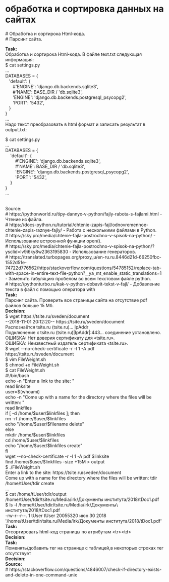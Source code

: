 # обработка и сортировка данных на сайтах

<p># Обработка и сортирока Html-кода.<br>
# Парсинг сайта.</p>
<p><strong>Task:</strong><br>
Обработка и сортирока Html-кода. В файле text.txt следующая информация:
<br>$ cat settings.py<br>...<br>DATABASES = {<br>&nbsp;&nbsp;&nbsp;'default': {<br>&nbsp;&nbsp;&nbsp;&nbsp;&nbsp;&nbsp;#'ENGINE': 'django.db.backends.sqlite3',<br>&nbsp;&nbsp;&nbsp;&nbsp;&nbsp;&nbsp;#'NAME': BASE_DIR / 'db.sqlite3',<br>&nbsp;&nbsp;&nbsp;&nbsp;&nbsp;&nbsp;'ENGINE': 'django.db.backends.postgresql_psycopg2',<br>&nbsp;&nbsp;&nbsp;&nbsp;&nbsp;&nbsp;'PORT': '5432',<br>&nbsp;&nbsp;&nbsp;}<br>}<br>...<br>
Надо текст преобразовать в html формат и записать результат в output.txt:
<br><p>$ cat settings.py<br>...<br>DATABASES = {<br>&nbsp;&nbsp;&nbsp; 'default': {<br>&nbsp;&nbsp;&nbsp;&nbsp;&nbsp;&nbsp;&nbsp; #'ENGINE': 'django.db.backends.sqlite3',<br>&nbsp;&nbsp;&nbsp;&nbsp;&nbsp;&nbsp;&nbsp; #'NAME': BASE_DIR / 'db.sqlite3',<br>&nbsp;&nbsp;&nbsp;&nbsp;&nbsp;&nbsp;&nbsp; 'ENGINE': 'django.db.backends.postgresql_psycopg2',<br>&nbsp;&nbsp;&nbsp;&nbsp;&nbsp;&nbsp;&nbsp; 'PORT': '5432',<br>&nbsp;&nbsp;&nbsp; }<br>}<br>...</p><br>
Source:<br>
# https://pythonworld.ru/tipy-dannyx-v-python/fajly-rabota-s-fajlami.html - Чтение из файла.<br>
# https://docs-python.ru/tutorial/chtenie-zapis-fajl/odnovremennoe-chtenie-zapis-raznye-fajly/ - Работа с несколькими файлами в Python.<br>
# https://sky.pro/media/chtenie-fajla-postrochno-v-spisok-na-python/ - Использование встроенной функции open().<br>
# https://sky.pro/media/chtenie-fajla-postrochno-v-spisok-na-python/?ysclid=lv9i6ky8w2363195830 - Использование генераторов.<br>
# https://translated.turbopages.org/proxy_u/en-ru.ru.8446d21d-66250fbc-1552d51e-74722d776562/https/stackoverflow.com/questions/54785152/replace-tab-with-space-in-entire-text-file-python?__ya_mt_enable_static_translations=1 - Заменить табуляцию пробелом во всем текстовом файле python.<br>
# https://pythonturbo.ru/kak-v-python-dobavit-tekst-v-fajl/ - Добавление текста в файл с помощью оператора with<br>
<strong>Task:</strong><br>
Парсинг сайта. Проверить все страницы сайта на отсутствие pdf файлов больше 15 Мб.<br>
<strong>Decision:</strong><br>
$ wget https://tsite.ru/sveden/document<br>
--2018-11-01 20:12:20-- https://tsite.ru/sveden/document<br>
Распознаётся tsite.ru (tsite.ru)… IpAddr<br>
Подключение к tsite.ru (tsite.ru)|IpAddr|:443... соединение установлено.<br>
ОШИБКА: Нет доверия сертификату для «tsite.ru».<br>
ОШИБКА: Неизвестный издатель сертификата «tsite.ru».<br>
$ wget --no-check-certificate -r -l 1 -A pdf https://tsite.ru/sveden/document<br>
$ vim FileWeight.sh<br>
$ chmod +x FileWeight.sh<br>
$ cat FileWeight.sh<br>
#!/bin/bash<br>
echo -n "Enter a link to the site: "<br>
read linksite<br>
user=$(whoami)<br>
echo -n "Come up with a name for the directory where the files will be written: "<br>
read linkfiles<br>
if [ -d /home/$user/$linkfiles ]; then<br>
rm -rf /home/$user/$linkfiles<br>
echo "/home/$user/$filename delete"<br>
else<br>
mkdir /home/$user/$linkfiles<br>
cd /home/$user/$linkfiles<br>
echo "/home/$user/$linkfiles create"<br>
fi<br>
wget --no-check-certificate -r -l 1 -A pdf $linksite<br>
find /home/$user/$linkfiles -size +15M &gt; output<br>
$ ./FileWeight.sh<br>
Enter a link to the site: https://tsite.ru/sveden/document<br>
Come up with a name for the directory where the files will be written: tdir<br>
/home/tUser/tdir create<br>
...<br>
$ cat /home/tUser/tdir/output<br>
/home/tUser/tdir/tsite.ru/Media/irk/Документы института/2018/tDoc1.pdf<br>
$ ls -l /home/tUser/tdir/tsite.ru/Media/irk/Документы\ института/2018/tDoc1.pdf&nbsp;<br>
-rw-r--r--. 1 tUser tUser 20055320 июн 30 2018 '/home/tUser/tdir/tsite.ru/Media/irk/Документы института/2018/tDoc1.pdf'<br>
<strong>Task:</strong><br>
Отсортировать html-код страницы по атрибутам &lt;tr&gt;&lt;td&gt;<br>
<strong>Decision:</strong><br>
<strong>Task:</strong><br>
Поменять/добавить тег на странице с таблицей,в некоторых строках тег отсутствует<br>
<strong>Decision:</strong><br>
<strong>Source:</strong><br>
# https://stackoverflow.com/questions/4846007/check-if-directory-exists-and-delete-in-one-command-unix<br>
</p>